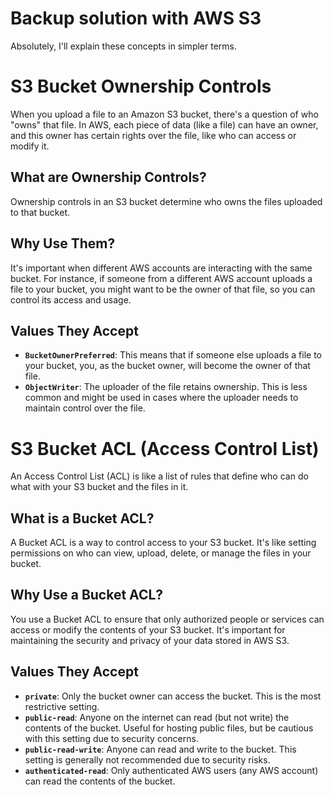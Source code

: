# Backup solution with AWS S3

Absolutely, I'll explain these concepts in simpler terms.

# S3 Bucket Ownership Controls

When you upload a file to an Amazon S3 bucket, there's a question of who "owns" that file. In AWS, each piece of data (like a file) can have an owner, and this owner has certain rights over the file, like who can access or modify it.

## What are Ownership Controls?

Ownership controls in an S3 bucket determine who owns the files uploaded to that bucket.

## Why Use Them?

It's important when different AWS accounts are interacting with the same bucket. For instance, if someone from a different AWS account uploads a file to your bucket, you might want to be the owner of that file, so you can control its access and usage.

## Values They Accept

- **`BucketOwnerPreferred`**: This means that if someone else uploads a file to your bucket, you, as the bucket owner, will become the owner of that file.
- **`ObjectWriter`**: The uploader of the file retains ownership. This is less common and might be used in cases where the uploader needs to maintain control over the file.

# S3 Bucket ACL (Access Control List)

An Access Control List (ACL) is like a list of rules that define who can do what with your S3 bucket and the files in it.

## What is a Bucket ACL?

A Bucket ACL is a way to control access to your S3 bucket. It's like setting permissions on who can view, upload, delete, or manage the files in your bucket.

## Why Use a Bucket ACL?

You use a Bucket ACL to ensure that only authorized people or services can access or modify the contents of your S3 bucket. It's important for maintaining the security and privacy of your data stored in AWS S3.

## Values They Accept

- **`private`**: Only the bucket owner can access the bucket. This is the most restrictive setting.
- **`public-read`**: Anyone on the internet can read (but not write) the contents of the bucket. Useful for hosting public files, but be cautious with this setting due to security concerns.
- **`public-read-write`**: Anyone can read and write to the bucket. This setting is generally not recommended due to security risks.
- **`authenticated-read`**: Only authenticated AWS users (any AWS account) can read the contents of the bucket.

